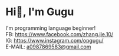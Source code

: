 # Hi👋, I'm Gugu

I'm programming language beginner!
<br>
FB: https://www.facebook.com/zhang.jie.10/ <br>
IG: https://www.instagram.com/opgugu/ <br>
E-MAIL: a0987869583@gmail.com


<!--
**OPGugu/OPGugu** is a ✨ _special_ ✨ repository because its `README.md` (this file) appears on your GitHub profile.

Here are some ideas to get you started:

- 🔭 I’m currently working on ...
- 🌱 I’m currently learning ...
- 👯 I’m looking to collaborate on ...
- 🤔 I’m looking for help with ...
- 💬 Ask me about ...
- 📫 How to reach me: ...
- 😄 Pronouns: ...
- ⚡ Fun fact: ...
-->


